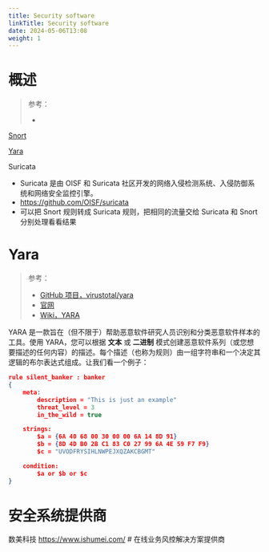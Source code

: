 ```yaml
---
title: Security software
linkTitle: Security software
date: 2024-05-06T13:08
weight: 1
---
```



# 概述

> 参考：
>
> -

[Snort](/docs/7.信息安全/Security%20software/Snort.md)

[Yara](#yara)

Suricata

- Suricata 是由 OISF 和 Suricata 社区开发的网络入侵检测系统、入侵防御系统和网络安全监控引擎。
- https://github.com/OISF/suricata
- 可以把 Snort 规则转成 Suricata 规则，把相同的流量交给 Suricata 和 Snort 分别处理看看结果

# Yara

> 参考：
>
> - [GitHub 项目，virustotal/yara](https://github.com/virustotal/yara)
> - [官网](https://virustotal.github.io/yara/)
> - [Wiki，YARA](https://en.wikipedia.org/wiki/YARA)

YARA 是一款旨在（但不限于）帮助恶意软件研究人员识别和分类恶意软件样本的工具。使用 YARA，您可以根据 **文本** 或 **二进制** 模式创建恶意软件系列（或您想要描述的任何内容）的描述。每个描述（也称为规则）由一组字符串和一个决定其逻辑的布尔表达式组成。让我们看一个例子：

```json
rule silent_banker : banker
{
    meta:
        description = "This is just an example"
        threat_level = 3
        in_the_wild = true

    strings:
        $a = {6A 40 68 00 30 00 00 6A 14 8D 91}
        $b = {8D 4D B0 2B C1 83 C0 27 99 6A 4E 59 F7 F9}
        $c = "UVODFRYSIHLNWPEJXQZAKCBGMT"

    condition:
        $a or $b or $c
}
```

# 安全系统提供商

数美科技 https://www.ishumei.com/ # 在线业务风控解决方案提供商
